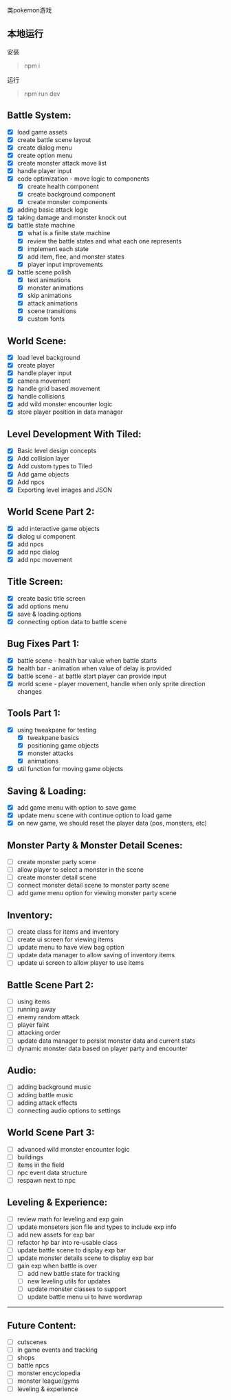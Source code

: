 类pokemon游戏

## 本地运行

安装

> npm i

运行

> npm run dev

## Battle System:
  - [x] load game assets
  - [x] create battle scene layout
  - [x] create dialog menu 
  - [x] create option menu
  - [x] create monster attack move list
  - [x] handle player input
  - [x] code optimization - move logic to components
    - [x] create health component
    - [x] create background component
    - [x] create monster components
  - [x] adding basic attack logic
  - [x] taking damage and monster knock out
  - [x] battle state machine
    - [x] what is a finite state machine
    - [x] review the battle states and what each one represents
    - [x] implement each state
    - [x] add item, flee, and monster states
    - [x] player input improvements
 - [x] battle scene polish
    - [x] text animations
    - [x] monster animations
    - [x] skip animations
    - [x] attack animations
    - [x] scene transitions
    - [x] custom fonts

## World Scene:
  - [x] load level background
  - [x] create player
  - [x] handle player input
  - [x] camera movement
  - [x] handle grid based movement
  - [x] handle collisions
  - [x] add wild monster encounter logic
  - [x] store player position in data manager

## Level Development With Tiled:
  - [x] Basic level design concepts
  - [x] Add collision layer
  - [x] Add custom types to Tiled
  - [x] Add game objects
  - [x] Add npcs
  - [x] Exporting level images and JSON

## World Scene Part 2:
  - [x] add interactive game objects
  - [x] dialog ui component
  - [x] add npcs
  - [x] add npc dialog
  - [x] add npc movement

## Title Screen:
  - [x] create basic title screen
  - [x] add options menu
  - [x] save & loading options
  - [x] connecting option data to battle scene

## Bug Fixes Part 1:
  - [x] battle scene - health bar value when battle starts
  - [x] health bar - animation when value of delay is provided
  - [x] battle scene - at battle start player can provide input
  - [x] world scene - player movement, handle when only sprite direction changes

## Tools Part 1:
  - [x] using tweakpane for testing
    - [x] tweakpane basics
    - [x] positioning game objects
    - [x] monster attacks
    - [x] animations
  - [x] util function for moving game objects

## Saving & Loading:
  - [x] add game menu with option to save game
  - [x] update menu scene with continue option to load game
  - [x] on new game, we should reset the player data (pos, monsters, etc)

## Monster Party & Monster Detail Scenes:
  - [ ] create monster party scene
  - [ ] allow player to select a monster in the scene
  - [ ] create monster detail scene
  - [ ] connect monster detail scene to monster party scene
  - [ ] add game menu option for viewing monster party scene

## Inventory:
  - [ ] create class for items and inventory
  - [ ] create ui screen for viewing items
  - [ ] update menu to have view bag option
  - [ ] update data manager to allow saving of inventory items
  - [ ] update ui screen to allow player to use items

## Battle Scene Part 2:
  - [ ] using items
  - [ ] running away
  - [ ] enemy random attack
  - [ ] player faint
  - [ ] attacking order
  - [ ] update data manager to persist monster data and current stats
  - [ ] dynamic monster data based on player party and encounter

## Audio:
  - [ ] adding background music
  - [ ] adding battle music
  - [ ] adding attack effects
  - [ ] connecting audio options to settings

## World Scene Part 3:
  - [ ] advanced wild monster encounter logic
  - [ ] buildings
  - [ ] items in the field
  - [ ] npc event data structure
  - [ ] respawn next to npc

## Leveling & Experience:
  - [ ] review math for leveling and exp gain
  - [ ] update monseters json file and types to include exp info
  - [ ] add new assets for exp bar
  - [ ] refactor hp bar into re-usable class
  - [ ] update battle scene to display exp bar
  - [ ] update monster details scene to display exp bar
  - [ ] gain exp when battle is over
    - [ ] add new battle state for tracking
    - [ ] new leveling utils for updates
    - [ ] update monster classes to support
    - [ ] update battle menu ui to have wordwrap

-------------------------------

## Future Content:
  - [ ] cutscenes
  - [ ] in game events and tracking
  - [ ] shops
  - [ ] battle npcs
  - [ ] monster encyclopedia
  - [ ] monster league/gyms
  - [ ] leveling & experience

